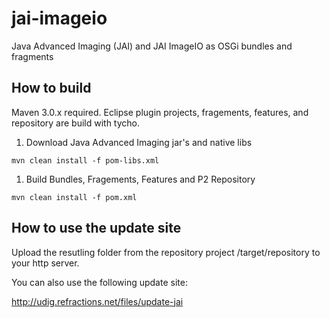jai-imageio
===========

Java Advanced Imaging (JAI) and JAI ImageIO as OSGi bundles and fragments

How to build
------------

Maven 3.0.x required. Eclipse plugin projects, fragements, features, and repository
are build with tycho.

1. Download Java Advanced Imaging jar's and native libs

```shell
mvn clean install -f pom-libs.xml
```

1. Build Bundles, Fragements, Features and P2 Repository

```
mvn clean install -f pom.xml
```


How to use the update site
--------------------------

Upload the resutling folder from the repository project <repository-project>/target/repository 
to your http server. 

You can also use the following update site:

http://udig.refractions.net/files/update-jai
